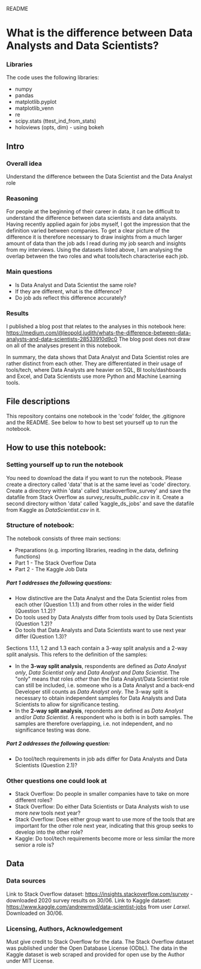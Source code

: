 README

# What is the difference between Data Analysts and Data Scientists?

### Libraries
The code uses the following libraries:
* numpy
* pandas
* matplotlib.pyplot
* matplotlib_venn
* re
* scipy.stats (ttest_ind_from_stats)
* holoviews (opts, dim) - using bokeh

## Intro
### Overall idea
Understand the difference between the Data Scientist and the Data Analyst role

### Reasoning
For people at the beginning of their career in data, it can be difficult to understand the difference between data scientists and data analysts. Having recently applied again for jobs myself, I got the impression that the definition varied between companies. To get a clear picture of the difference it is therefore necessary to draw insights from a much larger amount of data than the job ads I read during my job search and insights from my interviews. Using the datasets listed above, I am analysing the overlap between the two roles and what tools/tech characterise each job.

### Main questions
* Is Data Analyst and Data Scientist the same role?
* If they are different, what is the difference?
* Do job ads reflect this difference accurately?

### Results
I published a blog post that relates to the analyses in this notebook here:
https://medium.com/@leopold.judith/whats-the-difference-between-data-analysts-and-data-scientists-28533910d9c0
The blog post does not draw on all of the analyses present in this notebook.

In summary, the data shows that Data Analyst and Data Scientist roles are rather distinct from each other. They are differentiated in their usage of tools/tech, where Data Analysts are heavier on SQL, BI tools/dashboards and Excel, and Data Scientists use more Python and Machine Learning tools.

## File descriptions
This repository contains one notebook in the 'code' folder, the .gitignore and the README. See below to how to best set yourself up to run the notebook.

## How to use this notebook:
### Setting yourself up to run the notebook
You need to download the data if you want to run the notebook. Please create a directory called 'data' that is at the same level as 'code' directory. Create a directory within 'data' called 'stackoverflow_survey' and save the datafile from Stack Overflow as *survey_results_public.csv* in it. Create a second directory withon 'data' called 'kaggle_ds_jobs' and save the datafile from Kaggle as *DataScientist.csv* in it.

### Structure of notebook:
The notebook consists of three main sections:
* Preparations (e.g. importing libraries, reading in the data, defining functions)
* Part 1 - The Stack Overflow Data
* Part 2 - The Kaggle Job Data

##### Part 1 addresses the following questions:
* How distinctive are the Data Analyst and the Data Scientist roles from each other (Question 1.1.1) and from other roles in the wider field (Question 1.1.2)?
* Do tools used by Data Analysts differ from tools used by Data Scientists (Question 1.2)?
* Do tools that Data Analysts and Data Scientists want to use next year differ (Question 1.3)?

Sections 1.1.1, 1.2 and 1.3 each contain a 3-way split analysis and a 2-way split analysis. This refers to the definition of the samples:
* In the **3-way split analysis**, respondents are defined as *Data Analyst only*, *Data Scientist only* and *Data Analyst and Data Scientist*. The "only" means that roles *other* than the Data Analyst/Data Scientist role can still be included, i.e. someone who is a Data Analyst and a back-end Developer still counts as *Data Analyst only*. The 3-way split is necessary to obtain independent samples for Data Analysts and Data Scientists to allow for significance testing.
* In the **2-way split analysis**, repondents are defined as *Data Analyst* and/or *Data Scientist*. A respondent who is both is in both samples. The samples are therefore overlapping, i.e. not independent, and no significance testing was done.

##### Part 2 addresses the following question:
* Do tool/tech requirements in job ads differ for Data Analysts and Data Scientists (Question 2.1)?

### Other questions one could look at
* Stack Overflow: Do people in smaller companies have to take on more different roles?
* Stack Overflow: Do either Data Scientists or Data Analysts wish to use more *new* tools next year?
* Stack Overflow: Does either group want to use more of the tools that are important for the other role next year, indicating that this group seeks to develop into the other role?
* Kaggle: Do tool/tech requirements become more or less similar the more senior a role is?

## Data
### Data sources
Link to Stack Overflow dataset: https://insights.stackoverflow.com/survey - downloaded 2020 survey results on 30/06.
Link to Kaggle dataset: https://www.kaggle.com/andrewmvd/data-scientist-jobs from user _Larxel_. Downloaded on 30/06.

### Licensing, Authors, Acknowledgement
Must give credit to Stack Overflow for the data. The Stack Overflow dataset was published under the Open Database License (ODbL).
The data in the Kaggle dataset is web scraped and provided for open use by the Author under MIT License.
